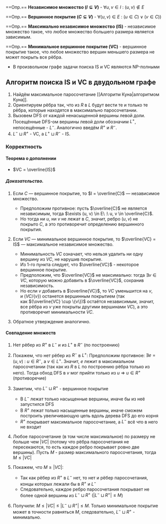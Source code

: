 ==Опр.== **Независимое множество ($I \subseteq V$)** - $\forall u, v \in I\ :\ (u, v) \not\in E$

==Опр.== **Вершинное покрытие ($C \subseteq V$)** - $\forall (u, v) \in E\ :\ (u \in C) \vee (v \in C))$

==Опр.== **Максимально независимое множество (IS)** - независимое множество такое, что любое множество большего размера является зависимым.

==Опр.== **Минимальное вершинное покрытие (VC)** - вершинное покрытие такое, что любое множество вершин меньшего размера не может покрыть все рёбра.

- В произвольном графе задачи поиска IS и VC являются NP-полными

## Алгоритм поиска IS и VC в двудольном графе

1) Найдём максимальное паросочетание [[Алгоритм Куна|алгоритмом Куна]].
2) Ориентируем рёбра так, что из $R$ в $L$ будут вести те и только те рёбра, которые находятся в максимально паросочетании.
3) Вызовем DFS от каждой ненасыщенной вершины левой доли. Посещённые DFS-ом вершины левой доли обозначим $L^+$, непосещённые - $L^-$. Аналогично введём $R^+$ и $R^-$.
4) $L^- \sqcup R^+$ - VC, а $L^+ \sqcup R^-$ - IS.

### Корректность
#### Теорема о дополнении

- $VC = \overline{IS}$
##### Доказательство.
1) Если $C$ — вершинное покрытие, то $I = \overline{C}$ — независимое множество.
	- Предположим противное: пусть $\overline{C}$ не является независимым, тогда $\exists (u, v) \in E\ :\ u, v \in \overline{C}$.
	- Но тогда ни $u$, ни $v$ не лежат в $C$, значит, ребро $(u,v)$ не покрыто $C$, а это противоречит определению вершинного покрытия.

2) Если $VC$ — минимальное вершинное покрытие, то $\overline{VC} = IS$ — максимальное независимое множество.
	- Минимальность $VC$ означает, что нельзя удалить ни одну вершину из $VC$, не нарушив покрытие.
	- Из 1-го пункта следует, что $\overline{VC}$ - некоторое вершинное покрытие.
	- Предположим, что $\overline{VC}$ не максимально: тогда $\exists v \in VC$, которую можно добавить в $\overline{VC}$, сохранив независимость.
	- Но если $v$ добавить в $\overline{VC}$, то $VC$ уменьшится на $v$, и $(VC/\{v\})$ останется вершинным покрытием (так как $(\overline{VC} \cup \{v\})$ остаётся независимым, значит, все рёбра из $v$ уже покрыты другими вершинами $VC$), а это противоречит минимальности $VC$.

3) Обратное утверждение аналогично.

#### Совпадение множеств

1) Нет рёбер из $R^+$ в $L^-$ и из $L^+$ в $R^-$ (по построению)

2) Покажем, что нет рёбер из $R^-$ в $L^+$:
	Предположим противное: $\exists e = (u, v)\ :\ u \in R^-$, а $v \in L^+$. Значит, $e$ лежит в максимальном паросочетании (так как из $R$ в $L$ по построению рёбра только из него). Тогда обход DFS в $v$ мог прийти только из $u$ $\Rightarrow$ $u \in R^+$ (противоречие)

3) Заметим, что $L^- \sqcup R^+$ - вершинное покрытие 
	- В $L^-$ лежат только насыщенные вершины, иначе бы из неё запустился DFS
	- В $R^+$ лежат только насыщенные вершины, иначе сможем построить увеличивающую цепь вдоль дерева DFS до его корня
	- $R^+$ покрывает максимальное паросочетание, а $L^-$ всё что в него не входит

4) Любое паросочетание (в том числе максимальное) по размеру не больше чем $|VC|$ (потому что рёбра паросочетания не пересекаются, то есть каждое ребро покрывает ровно две вершины). Пусть $M$ - размер максимального паросочетания, тогда $M \leq |VC|$

5) Покажем, что $M \geq |VC|$:
	- Так как рёбер из $R^+$ в $L^-$ нет, то нет и рёбер паросочетания, концы которых лежали бы в $R^+$ и $L^-$
	- Следовательно, каждое ребро паросочетания покрывает не более одной вершины из $L^- \sqcup R^+$ ($|L^- \sqcup R^+| \leq M$)

6) Получили: $M \leq |VC| \leq |L^- \sqcup R^+| \leq M$. Только минимальное покрытие может в точности равняться $M$, следовательно, $L^- \sqcup R^+$ - минимально.
